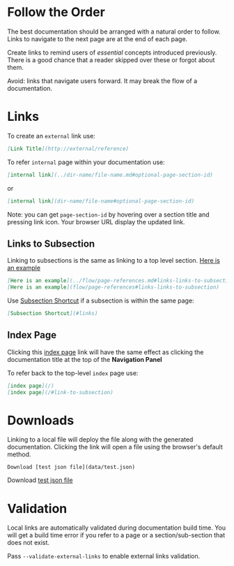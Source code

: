 # Follow the Order

The best documentation should be arranged with a natural order to follow. 
Links to navigate to the next page are at the end of each page.

Create links to remind users of *essential* concepts introduced previously. There is a good chance that a reader skipped over these or forgot about them. 

Avoid: links that navigate users forward. It may break the flow of a documentation. 

# Links

To create an `external` link use:

```markdown
[Link Title](http://external/reference)
```
    
To refer `internal` page within your documentation use:

```markdown
[internal link](../dir-name/file-name.md#optional-page-section-id)
```
or
```markdown
[internal link](dir-name/file-name#optional-page-section-id)
```

Note: you can get `page-section-id` by hovering over a section title and pressing link icon. Your browser URL display the updated link.

## Links to Subsection

Linking to subsections is the same as linking to a top level section. [Here is an  example](../flow/page-references.md#links-links-to-subsection)

```markdown
[Here is an example](../flow/page-references.md#links-links-to-subsection)
[Here is an example](flow/page-references#links-links-to-subsection)
```

Use [Subsection Shortcut](#links) if a subsection is within the same page: 

```markdown
[Subsection Shortcut](#links)
```
  
## Index Page

Clicking this [index page](/) link will have the same effect as clicking the documentation title at the top of the **Navigation Panel**

To refer back to the top-level `index` page use:   

```markdown
[index page](/)
[index page](/#link-to-subsection)
```

# Downloads

Linking to a local file will deploy the file along with the generated documentation. 
Clicking the link will open a file using the browser's default method.

    Download [test json file](data/test.json)
    
Download [test json file](data/test.json)

# Validation

Local links are automatically validated during documentation build time. 
You will get a build time error if you refer to a page or a section/sub-section that does not exist.

Pass `--validate-external-links` to enable external links validation. 